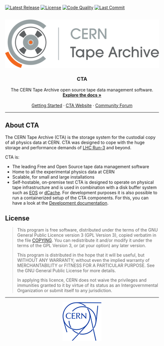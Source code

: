 [![Latest Release](https://gitlab.cern.ch/cta/CTA/-/badges/release.svg)](https://gitlab.cern.ch/cta/CTA/-/releases)
[![License](https://img.shields.io/badge/license-GPL--3.0-blue.svg)](COPYING)
[![Code Quality](https://sonarcloud.io/api/project_badges/measure?project=cern-cta_CTA&metric=alert_status)](https://sonarcloud.io/project/overview?id=cern-cta_CTA)
[![Last Commit](https://img.shields.io/gitlab/last-commit/cta%2FCTA?gitlab_url=https%3A%2F%2Fgitlab.cern.ch)](https://gitlab.cern.ch/cta/CTA/-/commits/main?ref_type=heads)

<br />
<div align="center">
  <a href="https://gitlab.cern.ch/cta/CTA/">
    <img src="assets/cta-logo.png" alt="Logo">
  </a>
<h3 align="center" style="padding-top: 0">CTA</h3>
  <p align="center">
    The CERN Tape Archive open source tape data management software.
    <br />
    <a href="https://eoscta.docs.cern.ch/"><strong>Explore the docs »</strong></a>
    <br />
    <br />
    <a href="https://eoscta.docs.cern.ch/latest/overview/getting_started/">Getting Started</a>
    ·
    <a href="https://cta.web.cern.ch/">CTA Website</a>
    ·
    <a href="https://cta-community.web.cern.ch/">Community Forum</a>
  </p>
</div>

___

## About CTA

The CERN Tape Archive (CTA) is the storage system for the custodial copy of all physics data at CERN. CTA was designed to cope with the huge storage and performance demands of [LHC Run-3](https://home.cern/press/2022/run-3) and beyond.

CTA is:

- The leading Free and Open Source tape data management software
- Home to all the experimental physics data at CERN
- Scalable, for small and large installations
- Self-hostable, on-premise
 test
CTA is designed to operate on physical tape infrastructure and is used in combination with a disk buffer system such as [EOS](https://eos-web.web.cern.ch/eos-web/) or [dCache](https://www.dcache.org/). For development purposes it is also possible to run a containerized setup of the CTA components. For this, you can have a look at the [Development documentation](https://eoscta.docs.cern.ch/latest/dev/introduction/).

## License

> This program is free software, distributed under the terms of the GNU General Public Licence version 3 (GPL Version 3), copied verbatim in the file [COPYING](COPYING). You can redistribute it and/or modify it under the terms of the GPL Version 3, or (at your option) any later version.
>
> This program is distributed in the hope that it will be useful, but WITHOUT ANY WARRANTY; without even the implied warranty of MERCHANTABILITY or FITNESS FOR A PARTICULAR PURPOSE. See the GNU General Public License for more details.
>
> In applying this licence, CERN does not waive the privileges and immunities granted to it by virtue of its status as an Intergovernmental Organization or submit itself to any jurisdiction.

___

<div align="center">
  <a href="https://home.cern/">
    <img src="assets/cern-logo.png" alt="CERN Logo" width="128" height="128">
  </a>
</div>
